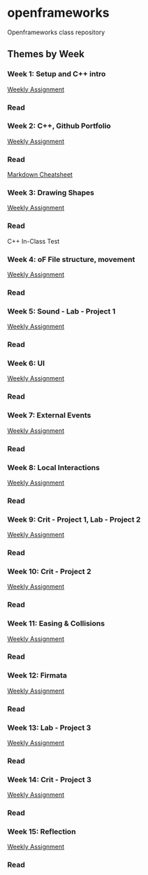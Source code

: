 # openframeworks
Openframeworks class repository

## Themes by Week
### Week 1: Setup and C++ intro
[Weekly Assignment](assignments/assignment_01.md)
### Read

### Week 2: C++, Github Portfolio
[Weekly Assignment](assignments/assignment_01.md)
### Read
[Markdown Cheatsheet](https://github.com/adam-p/markdown-here/wiki/Markdown-Cheatsheet)

### Week 3: Drawing Shapes
[Weekly Assignment](assignments/assignment_01.md)
### Read

C++ In-Class Test
### Week 4: oF File structure, movement
[Weekly Assignment](assignments/assignment_01.md)
### Read

### Week 5: Sound - Lab - Project 1
[Weekly Assignment](assignments/assignment_01.md)
### Read

### Week 6: UI
[Weekly Assignment](assignments/assignment_01.md)
### Read

### Week 7: External Events
[Weekly Assignment](assignments/assignment_01.md)
### Read

### Week 8: Local Interactions
[Weekly Assignment](assignments/assignment_01.md)
### Read

### Week 9: Crit - Project 1, Lab - Project 2
[Weekly Assignment](assignments/assignment_01.md)
### Read

### Week 10: Crit - Project 2
[Weekly Assignment](assignments/assignment_01.md)
### Read

### Week 11: Easing & Collisions
[Weekly Assignment](assignments/assignment_01.md)
### Read

### Week 12: Firmata
[Weekly Assignment](assignments/assignment_01.md)
### Read

### Week 13: Lab - Project 3
[Weekly Assignment](assignments/assignment_01.md)
### Read

### Week 14: Crit - Project 3
[Weekly Assignment](assignments/assignment_01.md)
### Read

### Week 15: Reflection
[Weekly Assignment](assignments/assignment_01.md)
### Read

